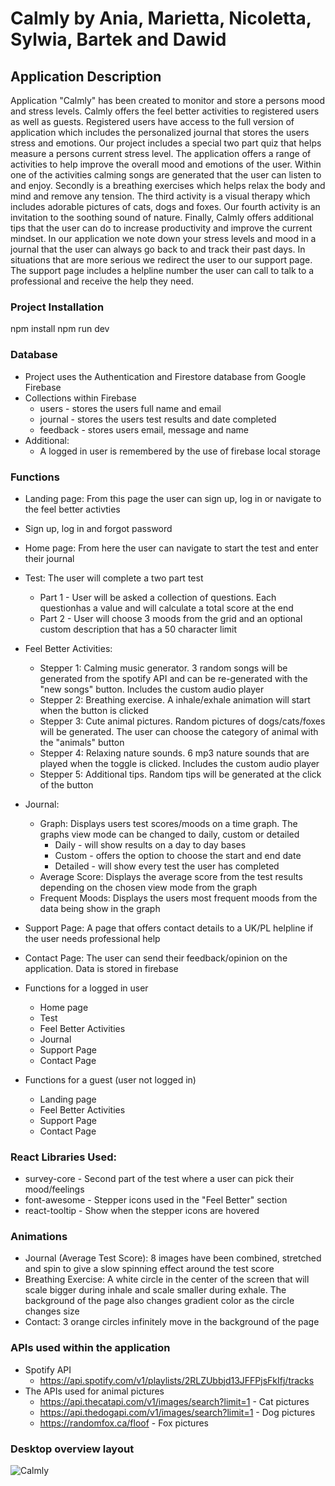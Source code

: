 # Calmly by Ania, Marietta, Nicoletta, Sylwia, Bartek and Dawid

## Application Description

Application "Calmly" has been created to monitor and store a persons mood and stress levels. Calmly offers the feel better activities to registered users as well as guests. Registered users have access to the full version of application which includes the personalized journal that stores the users stress and emotions. Our project includes a special two part quiz that helps measure a persons current stress level. The application offers a range of activities to help improve the overall mood and emotions of the user. Within one of the activities calming songs are generated that the user can listen to and enjoy. Secondly is a breathing exercises which helps relax the body and mind and remove any tension. The third activity is a visual therapy which includes adorable pictures of cats, dogs and foxes. Our fourth activity is an invitation to the soothing sound of nature. Finally, Calmly offers additional tips that the user can do to increase productivity and improve the current mindset. In our application we note down your stress levels and mood in a journal that the user can always go back to and track their past days. In situations that are more serious we redirect the user to our support page. The support page includes a helpline number the user can call to talk to a professional and receive the help they need.

### Project Installation

npm install
npm run dev

### Database

- Project uses the Authentication and Firestore database from Google Firebase
- Collections within Firebase
  - users - stores the users full name and email
  - journal - stores the users test results and date completed
  - feedback - stores users email, message and name
- Additional:
  - A logged in user is remembered by the use of firebase local storage

### Functions

- Landing page: From this page the user can sign up, log in or navigate to the feel better activties
- Sign up, log in and forgot password
- Home page: From here the user can navigate to start the test and enter their journal
- Test: The user will complete a two part test
  - Part 1 - User will be asked a collection of questions. Each questionhas a value and will calculate a total score at the end
  - Part 2 - User will choose 3 moods from the grid and an optional custom description that has a 50 character limit
- Feel Better Activities:
  - Stepper 1: Calming music generator. 3 random songs will be generated from the spotify API and can be re-generated with the "new songs" button. Includes the custom audio player
  - Stepper 2: Breathing exercise. A inhale/exhale animation will start when the button is clicked
  - Stepper 3: Cute animal pictures. Random pictures of dogs/cats/foxes will be generated. The user can choose the category of animal with the "animals" button
  - Stepper 4: Relaxing nature sounds. 6 mp3 nature sounds that are played when the toggle is clicked. Includes the custom audio player
  - Stepper 5: Additional tips. Random tips will be generated at the click of the button
- Journal:
  - Graph: Displays users test scores/moods on a time graph. The graphs view mode can be changed to daily, custom or detailed
    - Daily - will show results on a day to day bases
    - Custom - offers the option to choose the start and end date
    - Detailed - will show every test the user has completed
  - Average Score: Displays the average score from the test results depending on the chosen view mode from the graph
  - Frequent Moods: Displays the users most frequent moods from the data being show in the graph
- Support Page: A page that offers contact details to a UK/PL helpline if the user needs professional help
- Contact Page: The user can send their feedback/opinion on the application. Data is stored in firebase

- Functions for a logged in user

  - Home page
  - Test
  - Feel Better Activities
  - Journal
  - Support Page
  - Contact Page

- Functions for a guest (user not logged in)

  - Landing page
  - Feel Better Activities
  - Support Page
  - Contact Page

### React Libraries Used:

- survey-core - Second part of the test where a user can pick their mood/feelings
- font-awesome - Stepper icons used in the "Feel Better" section
- react-tooltip - Show when the stepper icons are hovered

### Animations

- Journal (Average Test Score): 8 images have been combined, stretched and spin to give a slow spinning effect around the test score
- Breathing Exercise: A white circle in the center of the screen that will scale bigger during inhale and scale smaller during exhale. The background of the page also changes gradient color as the circle changes size
- Contact: 3 orange circles infinitely move in the background of the page

### APIs used within the application

- Spotify API
  - https://api.spotify.com/v1/playlists/2RLZUbbjd13JFFPjsFkIfj/tracks
- The APIs used for animal pictures
  - https://api.thecatapi.com/v1/images/search?limit=1 - Cat pictures
  - https://api.thedogapi.com/v1/images/search?limit=1 - Dog pictures
  - https://randomfox.ca/floof - Fox pictures

### Desktop overview layout

![Calmly](https://github.com/anna-bachorska/calmly-project/assets/125367541/202bd0d8-3ed8-45c7-b8cd-ad78b3de6637)
